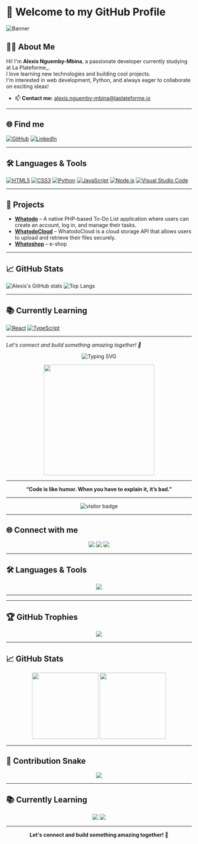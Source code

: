 # 👋 Welcome to my GitHub Profile

![Banner](https://c4.wallpaperflare.com/wallpaper/435/542/549/javascript-google-node-js-html-microsoft-visual-studio-hd-wallpaper-preview.jpg)

## 👨‍💻 About Me

Hi! I'm **Alexis Nguemby-Mbina**, a passionate developer currently studying at La Plateforme_.  
I love learning new technologies and building cool projects.  
I'm interested in web development, Python, and always eager to collaborate on exciting ideas!

- 📫 **Contact me:** [alexis.nguemby-mbina@laplateforme.io](mailto:alexis.nguemby-mbina@laplateforme.io)

---

## 🌐 Find me

[![GitHub](https://img.shields.io/badge/-GitHub-000?&logo=GitHub&logoColor=FFF)](https://github.com/AlexisNguemby)
[![LinkedIn](https://img.shields.io/badge/-LinkedIn-000?&logo=LinkedIn&logoColor=0A66C2)](https://www.linkedin.com/in/alexis-nguemby-mbina-93691433b/)

---

## 🛠️ Languages & Tools

[![HTML5](https://img.shields.io/badge/-HTML5-000?&logo=HTML5&logoColor=E34F26)](https://developer.mozilla.org/en-US/docs/Web/HTML)
[![CSS3](https://img.shields.io/badge/-CSS3-000?&logo=CSS3&logoColor=1572B6)](https://developer.mozilla.org/en-US/docs/Web/CSS)
[![Python](https://img.shields.io/badge/-Python-000?&logo=Python&logoColor=3776AB)](https://www.python.org/)
[![JavaScript](https://img.shields.io/badge/-JavaScript-000?&logo=JavaScript&logoColor=F7DF1E)](https://developer.mozilla.org/en-US/docs/Web/JavaScript)
[![Node.js](https://img.shields.io/badge/-Node.js-000?&logo=Node.js&logoColor=339933)](https://nodejs.org/)
[![Visual Studio Code](https://img.shields.io/badge/-VSCode-000?&logo=Visual%20Studio%20Code&logoColor=007ACC)](https://code.visualstudio.com/)

---

## 🚀 Projects

- [**Whatodo**](#) – A native PHP-based To-Do List application where users can create an account, log in, and manage their tasks.
- [**WhatodoCloud**](#) – WhatodoCloud is a cloud storage API that allows users to upload and retrieve their files securely.
- [**Whatoshop**](#) – e-shop

---

## 📈 GitHub Stats

![Alexis's GitHub stats](https://github-readme-stats.vercel.app/api?username=AlexisNguemby&show_icons=true&theme=radical)
![Top Langs](https://github-readme-stats.vercel.app/api/top-langs/?username=AlexisNguemby&layout=compact&theme=radical)

---

## 📚 Currently Learning

[![React](https://img.shields.io/badge/-React-000?&logo=React&logoColor=61DAFB)](https://reactjs.org/)
[![TypeScript](https://img.shields.io/badge/-TypeScript-000?&logo=TypeScript&logoColor=3178C6)](https://www.typescriptlang.org/)

---

*Let's connect and build something amazing together! 🚀*
<!-- Banner GIF -->
<p align="center">
  <img src="https://readme-typing-svg.demolab.com?font=Fira+Code&size=28&pause=1000&color=F7DF1E&center=true&vCenter=true&width=600&lines=Hi+%F0%9F%91%8B%2C+I'm+Alexis+Nguemby-Mbina!;Welcome+to+my+GitHub+profile!;Web+%26+Python+Enthusiast+%F0%9F%92%BB" alt="Typing SVG" />
</p>

<p align="center">
  <img src="https://media.giphy.com/media/qgQUggAC3Pfv687qPC/giphy.gif" width="300" />
</p>

---

<p align="center">
  <b>“Code is like humor. When you have to explain it, it’s bad.”</b>
</p>

---

<p align="center">
  <img src="https://komarev.com/ghpvc/?username=AlexisNguemby&style=flat-square&color=blue" alt="visitor badge"/>
</p>

---

## 🌐 Connect with me

<p align="center">
  <a href="https://github.com/AlexisNguemby"><img src="https://img.shields.io/badge/GitHub-000?style=for-the-badge&logo=github&logoColor=white"/></a>
  <a href="https://www.linkedin.com/in/alexis-nguemby-mbina-93691433b/"><img src="https://img.shields.io/badge/LinkedIn-0A66C2?style=for-the-badge&logo=linkedin&logoColor=white"/></a>
  <a href="mailto:alexis.nguemby-mbina@laplateforme.io"><img src="https://img.shields.io/badge/Email-D14836?style=for-the-badge&logo=gmail&logoColor=white"/></a>
</p>

---

## 🛠️ Languages & Tools

<p align="center">
  <img src="https://skillicons.dev/icons?i=html,css,js,python,nodejs,react,git,github,vscode" />
</p>

---



---

## 🏆 GitHub Trophies

<p align="center">
  <img src="https://github-profile-trophy.vercel.app/?username=AlexisNguemby&theme=radical&no-frame=true&no-bg=true&margin-w=4" />
</p>

---

## 📈 GitHub Stats

<p align="center">
  <img src="https://github-readme-stats.vercel.app/api?username=AlexisNguemby&show_icons=true&theme=radical" height="180"/>
  <img src="https://github-readme-stats.vercel.app/api/top-langs/?username=AlexisNguemby&layout=compact&theme=radical" height="180"/>
</p>

---

## 🐍 Contribution Snake

<p align="center">
  <img src="https://github.com/AlexisNguemby/AlexisNguemby/blob/output/github-contribution-grid-snake.svg" />
</p>

---

## 📚 Currently Learning

<p align="center">
  <img src="https://img.shields.io/badge/React-20232A?style=for-the-badge&logo=react&logoColor=61DAFB"/>
  <img src="https://img.shields.io/badge/TypeScript-3178C6?style=for-the-badge&logo=typescript&logoColor=white"/>
</p>

---

<p align="center">
  <b>Let's connect and build something amazing together! 🚀</b>
</p>
